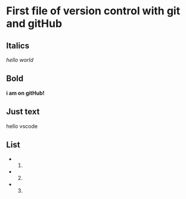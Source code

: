 # First file of version control with git and gitHub

## Italics
*hello world*

## Bold
**i am on gitHub!** 

## Just text
hello vscode

## List 
* 1.
* 2.
* 3.